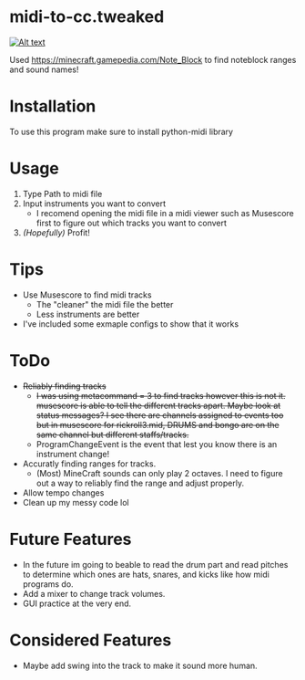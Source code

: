 # midi-to-cc.tweaked

[![Alt text](https://img.youtube.com/vi/QLyWg_v8z5U/0.jpg)](https://www.youtube.com/watch?v=QLyWg_v8z5U)

Used https://minecraft.gamepedia.com/Note_Block to find noteblock ranges and sound names!

# Installation
To use this program make sure to install python-midi library

# Usage
1. Type Path to midi file
2. Input instruments you want to convert
   - I recomend opening the midi file in a midi viewer such as Musescore first to figure out which tracks you want to convert
3. *(Hopefully)* Profit!

# Tips
- Use Musescore to find midi tracks
  - The "cleaner" the midi file the better
  - Less instruments are better
- I've included some exmaple configs to show that it works

# ToDo
- ~~Reliably finding tracks~~
  - ~~I was using metacommand = 3 to find tracks however this is not it. musescore is able to tell the different tracks apart. Maybe look at status messages? I see there are channels assigned to events too but in musescore for rickroll3.mid, DRUMS and bongo are on the same channel but different staffs/tracks.~~
  - ProgramChangeEvent is the event that lest you know there is an instrument change!
- Accuratly finding ranges for tracks.
  - (Most) MineCraft sounds can only play 2 octaves. I need to figure out a way to reliably find the range and adjust properly.
- Allow tempo changes
- Clean up my messy code lol

# Future Features

- In the future im going to beable to read the drum part and read pitches to determine which ones are hats, snares, and kicks like how midi programs do.
- Add a mixer to change track volumes.
- GUI practice at the very end.

# Considered Features
- Maybe add swing into the track to make it sound more human.
